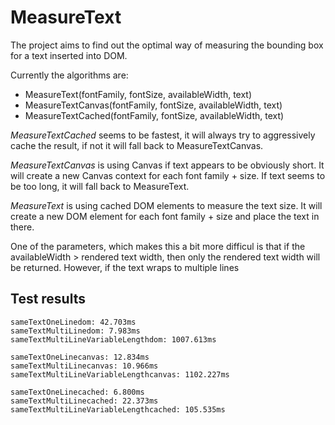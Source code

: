 # MeasureText

The project aims to find out the optimal way of measuring the bounding box for a text inserted into DOM.

Currently the algorithms are:

- MeasureText(fontFamily, fontSize, availableWidth, text)
- MeasureTextCanvas(fontFamily, fontSize, availableWidth, text)
- MeasureTextCached(fontFamily, fontSize, availableWidth, text)

*MeasureTextCached* seems to be fastest, it will always try to aggressively cache the result, if not it will fall back to MeasureTextCanvas.

*MeasureTextCanvas* is using Canvas if text appears to be obviously short. It will create a new Canvas context for each font family + size. If text seems to be too long, it will fall back to MeasureText.

*MeasureText* is using cached DOM elements to measure the text size. It will create a new DOM element for each font family + size and place the text in there.

One of the parameters, which makes this a bit more difficul is that if the availableWidth > rendered text width, then only the rendered text width will be returned. However, if the text wraps to multiple lines

## Test results

```
sameTextOneLinedom: 42.703ms
sameTextMultiLinedom: 7.983ms
sameTextMultiLineVariableLengthdom: 1007.613ms

sameTextOneLinecanvas: 12.834ms
sameTextMultiLinecanvas: 10.966ms
sameTextMultiLineVariableLengthcanvas: 1102.227ms

sameTextOneLinecached: 6.800ms
sameTextMultiLinecached: 22.373ms
sameTextMultiLineVariableLengthcached: 105.535ms
```
